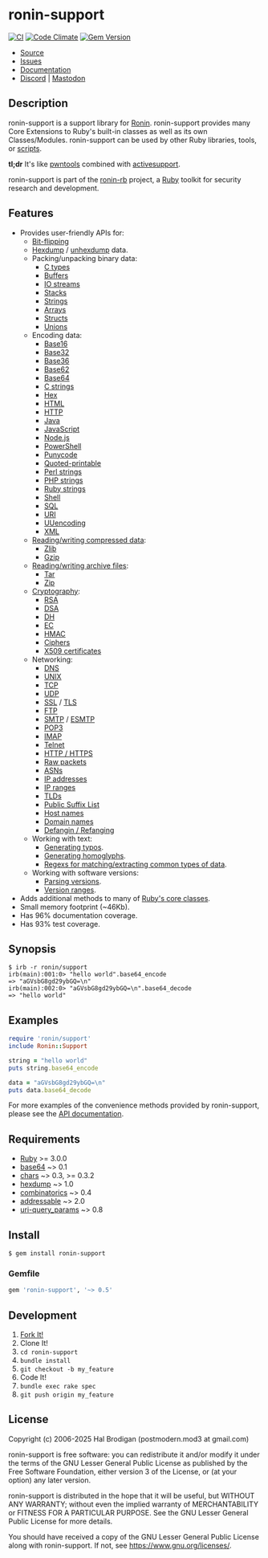 # ronin-support

[![CI](https://github.com/ronin-rb/ronin-support/actions/workflows/ruby.yml/badge.svg)](https://github.com/ronin-rb/ronin-support/actions/workflows/ruby.yml)
[![Code Climate](https://codeclimate.com/github/ronin-rb/ronin-support.svg)](https://codeclimate.com/github/ronin-rb/ronin-support)
[![Gem Version](https://badge.fury.io/rb/ronin-support.svg)](https://badge.fury.io/rb/ronin-support)

* [Source](https://github.com/ronin-rb/ronin-support)
* [Issues](https://github.com/ronin-rb/ronin-support/issues)
* [Documentation](https://ronin-rb.dev/docs/ronin-support/frames)
* [Discord](https://discord.gg/6WAb3PsVX9) |
  [Mastodon](https://infosec.exchange/@ronin_rb)

## Description

ronin-support is a support library for [Ronin][ronin-rb]. ronin-support provides
many Core Extensions to Ruby's built-in classes as well as its own
Classes/Modules. ronin-support can be used by other Ruby libraries, tools, or
[scripts](#examples).

**tl;dr** It's like [pwntools] combined with [activesupport].

ronin-support is part of the [ronin-rb] project, a [Ruby] toolkit for security
research and development.

## Features

* Provides user-friendly APIs for:
  * [Bit-flipping][docs-binary-bit_flip]
  * [Hexdump][hexdump] / [unhexdump][docs-unhexdump] data.
  * Packing/unpacking binary data:
    * [C types][docs-binary-ctypes]
    * [Buffers][docs-binary-buffer]
    * [IO streams][docs-binary-stream]
    * [Stacks][docs-binary-stack]
    * [Strings][docs-binary-cstring]
    * [Arrays][docs-binary-array]
    * [Structs][docs-binary-struct]
    * [Unions][docs-binary-union]
  * Encoding data:
    * [Base16][docs-encoding-base16]
    * [Base32][docs-encoding-base32]
    * [Base36][docs-encoding-base36]
    * [Base62][docs-encoding-base62]
    * [Base64][docs-encoding-base64]
    * [C strings][docs-encoding-c]
    * [Hex][docs-encoding-hex]
    * [HTML][docs-encoding-html]
    * [HTTP][docs-encoding-http]
    * [Java][docs-encoding-java]
    * [JavaScript][docs-encoding-js]
    * [Node.js][docs-encoding-node-js]
    * [PowerShell][docs-encoding-powershell]
    * [Punycode][docs-encoding-punycode]
    * [Quoted-printable][docs-encoding-quoted-printable]
    * [Perl strings][docs-encoding-perl]
    * [PHP strings][docs-encoding-php]
    * [Ruby strings][docs-encoding-ruby]
    * [Shell][docs-encoding-shell]
    * [SQL][docs-encoding-sql]
    * [URI][docs-encoding-uri]
    * [UUencoding][docs-encoding-uuencoding]
    * [XML][docs-encoding-xml]
  * [Reading/writing compressed data][docs-compression]:
    * [Zlib][docs-compression-zlib]
    * [Gzip][docs-compression-gzip]
  * [Reading/writing archive files][docs-archive]:
    * [Tar][docs-archive-tar]
    * [Zip][docs-archive-zip]
  * [Cryptography][docs-crypto]:
    * [RSA][docs-crypto-key-rsa]
    * [DSA][docs-crypto-key-dsa]
    * [DH][docs-crypto-key-dh]
    * [EC][docs-crypto-key-ec]
    * [HMAC][docs-crypto-hmac]
    * [Ciphers][docs-crypto-cipher]
    * [X509 certificates][docs-crypto-cert]
  * Networking:
    * [DNS][docs-network-dns]
    * [UNIX][docs-network-unix-mixin]
    * [TCP][docs-network-tcp-mixin]
    * [UDP][docs-network-udp-mixin]
    * [SSL][docs-network-ssl-mixin] / [TLS][docs-network-tls-mixin]
    * [FTP][docs-network-ftp-mixin]
    * [SMTP][docs-network-smtp-mixin] / [ESMTP][docs-network-esmtp-mixin]
    * [POP3][docs-network-pop3-mixin]
    * [IMAP][docs-network-imap-mixin]
    * [Telnet][docs-network-telnet-mixin]
    * [HTTP / HTTPS][docs-network-http]
    * [Raw packets][docs-network-packet]
    * [ASNs][docs-network-asn]
    * [IP addresses][docs-network-ip]
    * [IP ranges][docs-network-ip_range]
    * [TLDs][docs-network-tld]
    * [Public Suffix List][docs-network-public_suffix]
    * [Host names][docs-network-host]
    * [Domain names][docs-network-domain]
    * [Defangin / Refanging][docs-network-defang]
  * Working with text:
    * [Generating typos][docs-text-typo].
    * [Generating homoglyphs][docs-text-homoglyp].
    * [Regexs for matching/extracting common types of data][docs-text-patterns].
  * Working with software versions:
    * [Parsing versions][docs-software-version].
    * [Version ranges][docs-software-version_range].
* Adds additional methods to many of [Ruby's core classes][docs-core-exts].
* Small memory footprint (~46Kb).
* Has 96% documentation coverage.
* Has 93% test coverage.

## Synopsis

```shell
$ irb -r ronin/support
irb(main):001:0> "hello world".base64_encode
=> "aGVsbG8gd29ybGQ=\n"
irb(main):002:0> "aGVsbG8gd29ybGQ=\n".base64_decode
=> "hello world"
```

## Examples

```ruby
require 'ronin/support'
include Ronin::Support

string = "hello world"
puts string.base64_encode

data = "aGVsbG8gd29ybGQ=\n"
puts data.base64_decode
```

For more examples of the convenience methods provided by ronin-support,
please see the [API documentation](https://ronin-rb.dev/docs/ronin-support).

## Requirements

* [Ruby] >= 3.0.0
* [base64] ~> 0.1
* [chars] ~> 0.3, >= 0.3.2
* [hexdump] ~> 1.0
* [combinatorics] ~> 0.4
* [addressable] ~> 2.0
* [uri-query_params] ~> 0.8

## Install

```shell
$ gem install ronin-support
```

### Gemfile

```ruby
gem 'ronin-support', '~> 0.5'
```

## Development

1. [Fork It!](https://github.com/ronin-rb/ronin-support/fork)
2. Clone It!
3. `cd ronin-support`
4. `bundle install`
5. `git checkout -b my_feature`
6. Code It!
7. `bundle exec rake spec`
8. `git push origin my_feature`

## License

Copyright (c) 2006-2025 Hal Brodigan (postmodern.mod3 at gmail.com)

ronin-support is free software: you can redistribute it and/or modify
it under the terms of the GNU Lesser General Public License as published
by the Free Software Foundation, either version 3 of the License, or
(at your option) any later version.

ronin-support is distributed in the hope that it will be useful,
but WITHOUT ANY WARRANTY; without even the implied warranty of
MERCHANTABILITY or FITNESS FOR A PARTICULAR PURPOSE.  See the
GNU Lesser General Public License for more details.

You should have received a copy of the GNU Lesser General Public License
along with ronin-support.  If not, see <https://www.gnu.org/licenses/>.

[ronin-rb]: https://ronin-rb.dev
[Ruby]: https://www.ruby-lang.org/

[pwntools]: https://github.com/Gallopsled/pwntools#readme
[activesupport]: https://guides.rubyonrails.org/active_support_core_extensions.html

[base64]: https://github.com/ruby/base64#readme
[chars]: https://github.com/postmodern/chars#readme
[hexdump]: https://github.com/postmodern/hexdump#readme
[combinatorics]: https://github.com/postmodern/combinatorics#readme
[addressable]: https://github.com/sporkmonger/addressable#readme
[uri-query_params]: https://github.com/postmodern/uri-query_params#readme

[docs-binary-bit_flip]: https://ronin-rb.dev/docs/ronin-support/Ronin/Support/Binary/BitFlip.html
[docs-unhexdump]: https://ronin-rb.dev/docs/ronin-support/Ronin/Support/Binary/Unhexdump.html
[docs-binary-ctypes]: https://ronin-rb.dev/docs/ronin-support/Ronin/Support/Binary/CTypes.html
[docs-binary-buffer]: https://ronin-rb.dev/docs/ronin-support/Ronin/Support/Binary/Buffer.html
[docs-binary-stream]: https://ronin-rb.dev/docs/ronin-support/Ronin/Support/Binary/Stream.html
[docs-binary-stack]: https://ronin-rb.dev/docs/ronin-support/Ronin/Support/Binary/Stack.html
[docs-binary-cstring]: https://ronin-rb.dev/docs/ronin-support/Ronin/Support/Binary/CString.html
[docs-binary-array]: https://ronin-rb.dev/docs/ronin-support/Ronin/Support/Binary/Array.html
[docs-binary-struct]: https://ronin-rb.dev/docs/ronin-support/Ronin/Support/Binary/Struct.html
[docs-binary-union]: https://ronin-rb.dev/docs/ronin-support/Ronin/Support/Binary/Union.html
[docs-encoding-base16]: https://ronin-rb.dev/docs/ronin-support/Ronin/Support/Encoding/Base16.html
[docs-encoding-base32]: https://ronin-rb.dev/docs/ronin-support/Ronin/Support/Encoding/Base32.html
[docs-encoding-base36]: https://ronin-rb.dev/docs/ronin-support/Ronin/Support/Encoding/Base36.html
[docs-encoding-base62]: https://ronin-rb.dev/docs/ronin-support/Ronin/Support/Encoding/Base62.html
[docs-encoding-base64]: https://ronin-rb.dev/docs/ronin-support/Ronin/Support/Encoding/Base64.html
[docs-encoding-c]: https://ronin-rb.dev/docs/ronin-support/Ronin/Support/Encoding/C.html
[docs-encoding-hex]: https://ronin-rb.dev/docs/ronin-support/Ronin/Support/Encoding/Hex.html
[docs-encoding-html]: https://ronin-rb.dev/docs/ronin-support/Ronin/Support/Encoding/HTML.html
[docs-encoding-http]: https://ronin-rb.dev/docs/ronin-support/Ronin/Support/Encoding/HTTP.html
[docs-encoding-java]: https://ronin-rb.dev/docs/ronin-support/Ronin/Support/Encoding/Java.html
[docs-encoding-js]: https://ronin-rb.dev/docs/ronin-support/Ronin/Support/Encoding/JS.html
[docs-encoding-node-js]: https://ronin-rb.dev/docs/ronin-support/Ronin/Support/Encoding/NodeJS.html
[docs-encoding-powershell]: https://ronin-rb.dev/docs/ronin-support/Ronin/Support/Encoding/PowerShell.html
[docs-encoding-punycode]: https://ronin-rb.dev/docs/ronin-support/Ronin/Support/Encoding/Punycode.html
[docs-encoding-quoted-printable]: https://ronin-rb.dev/docs/ronin-support/Ronin/Support/Encoding/QuotedPrintable.html
[docs-encoding-perl]: https://ronin-rb.dev/docs/ronin-support/Ronin/Support/Encoding/Perl.html
[docs-encoding-php]: https://ronin-rb.dev/docs/ronin-support/Ronin/Support/Encoding/PHP.html
[docs-encoding-ruby]: https://ronin-rb.dev/docs/ronin-support/Ronin/Support/Encoding/Ruby.html
[docs-encoding-shell]: https://ronin-rb.dev/docs/ronin-support/Ronin/Support/Encoding/Shell.html
[docs-encoding-sql]: https://ronin-rb.dev/docs/ronin-support/Ronin/Support/Encoding/SQL.html
[docs-encoding-uri]: https://ronin-rb.dev/docs/ronin-support/Ronin/Support/Encoding/URI.html
[docs-encoding-uuencoding]: https://ronin-rb.dev/docs/ronin-support/Ronin/Support/Encoding/UUEncoding.html
[docs-encoding-xml]: https://ronin-rb.dev/docs/ronin-support/Ronin/Support/Encoding/XML.html
[docs-compression]: https://ronin-rb.dev/docs/ronin-support/Ronin/Support/Compression.html
[docs-compression-zlib]: https://ronin-rb.dev/docs/ronin-support/Ronin/Support/Compression/Zlib.html
[docs-compression-gzip]: https://ronin-rb.dev/docs/ronin-support/Ronin/Support/Compression/Gzip.html
[docs-archive]: https://ronin-rb.dev/docs/ronin-support/Ronin/Support/Archive.html
[docs-archive-tar]: https://ronin-rb.dev/docs/ronin-support/Ronin/Support/Archive/Tar.html
[docs-archive-zip]: https://ronin-rb.dev/docs/ronin-support/Ronin/Support/Archive/Zip.html
[docs-crypto]: https://ronin-rb.dev/docs/ronin-support/Ronin/Support/Crypto.html
[docs-crypto-key-rsa]: https://ronin-rb.dev/docs/ronin-support/Ronin/Support/Crypto/Key/RSA.html
[docs-crypto-key-dsa]: https://ronin-rb.dev/docs/ronin-support/Ronin/Support/Crypto/Key/DSA.html
[docs-crypto-key-dh]: https://ronin-rb.dev/docs/ronin-support/Ronin/Support/Crypto/Key/DH.html
[docs-crypto-key-ec]: https://ronin-rb.dev/docs/ronin-support/Ronin/Support/Crypto/Key/EC.html
[docs-crypto-hmac]: https://ronin-rb.dev/docs/ronin-support/Ronin/Support/Crypto/Key/EC.html
[docs-crypto-cipher]: https://ronin-rb.dev/docs/ronin-support/Ronin/Support/Crypto/Cipher.html
[docs-crypto-cert]: https://ronin-rb.dev/docs/ronin-support/Ronin/Support/Crypto/Cert.html
[docs-network-dns]: https://ronin-rb.dev/docs/ronin-support/Ronin/Support/Network/DNS.html
[docs-network-unix-mixin]: https://ronin-rb.dev/docs/ronin-support/Ronin/Support/Network/UNIX/Mixin.html
[docs-network-tcp-mixin]: https://ronin-rb.dev/docs/ronin-support/Ronin/Support/Network/TCP/Mixin.html
[docs-network-udp-mixin]: https://ronin-rb.dev/docs/ronin-support/Ronin/Support/Network/UDP/Mixin.html
[docs-network-ssl-mixin]: https://ronin-rb.dev/docs/ronin-support/Ronin/Support/Network/SSL/Mixin.html
[docs-network-tls-mixin]: https://ronin-rb.dev/docs/ronin-support/Ronin/Support/Network/TLS/Mixin.html
[docs-network-ftp-mixin]: https://ronin-rb.dev/docs/ronin-support/Ronin/Support/Network/FTP/Mixin.html
[docs-network-smtp-mixin]: https://ronin-rb.dev/docs/ronin-support/Ronin/Support/Network/SMTP/Mixin.html
[docs-network-esmtp-mixin]: https://ronin-rb.dev/docs/ronin-support/Ronin/Support/Network/ESMTP/Mixin.html
[docs-network-pop3-mixin]: https://ronin-rb.dev/docs/ronin-support/Ronin/Support/Network/POP3/Mixin.html
[docs-network-imap-mixin]: https://ronin-rb.dev/docs/ronin-support/Ronin/Support/Network/IMAP/Mixin.html
[docs-network-telnet-mixin]: https://ronin-rb.dev/docs/ronin-support/Ronin/Support/Network/Telnet/Mixin.html
[docs-network-http]: https://ronin-rb.dev/docs/ronin-support/Ronin/Support/Network/HTTP.html
[docs-network-packet]: https://ronin-rb.dev/docs/ronin-support/Ronin/Support/Binary/Packet.html
[docs-network-asn]: https://ronin-rb.dev/docs/ronin-support/Ronin/Support/Network/ASN.html
[docs-network-ip]: https://ronin-rb.dev/docs/ronin-support/Ronin/Support/Network/IP.html
[docs-network-ip_range]: https://ronin-rb.dev/docs/ronin-support/Ronin/Support/Network/IPRange.html
[docs-network-tld]: https://ronin-rb.dev/docs/ronin-support/Ronin/Support/Network/TLD.html
[docs-network-public_suffix]: https://ronin-rb.dev/docs/ronin-support/Ronin/Support/Network/PublicSuffix.html
[docs-network-host]: https://ronin-rb.dev/docs/ronin-support/Ronin/Support/Network/Host.html
[docs-network-domain]: https://ronin-rb.dev/docs/ronin-support/Ronin/Support/Network/Domain.html
[docs-network-defang]: https://ronin-rb.dev/docs/ronin-support/Ronin/Support/Network/Defang.html
[docs-text-typo]: https://ronin-rb.dev/docs/ronin-support/Ronin/Support/Text/Typo.html
[docs-text-homoglyp]: https://ronin-rb.dev/docs/ronin-support/Ronin/Support/Text/Homoglyph.html
[docs-text-patterns]: https://ronin-rb.dev/docs/ronin-support/Ronin/Support/Text/Patterns.html
[docs-software-version]: https://ronin-rb.dev/docs/ronin-support/Ronin/Support/Software/Version.html
[docs-software-version_range]: https://ronin-rb.dev/docs/ronin-support/Ronin/Support/Software/VersionRange.html
[docs-core-exts]: https://ronin-rb.dev/docs/ronin-support/top-level-namespace.html
